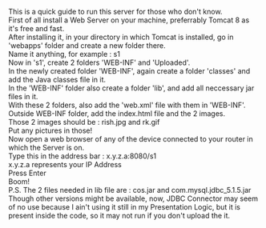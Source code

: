 This is a quick guide to run this server for those who don't know.<br>
First of all install a Web Server on your machine, preferrably Tomcat 8 as it's free and fast.<br>
After installing it, in your directory in which Tomcat is installed, go in 'webapps' folder and create a new folder there.<br>
Name it anything, for example : s1<br>
Now in 's1', create 2 folders 'WEB-INF' and 'Uploaded'. <br>
In the newly created folder 'WEB-INF', again create a folder 'classes' and add the Java classes file in it.<br>
In the 'WEB-INF' folder also create a folder 'lib', and add all neccessary jar files in it.<br>
With these 2 folders, also add the 'web.xml' file with them in 'WEB-INF'.<br>
Outside WEB-INF folder, add the index.html file and the 2 images.<br>
Those 2 images should be : rish.jpg and rk.gif<br>Put any pictures in those!<br>
Now open a web browser of any of the device connected to your router in which the Server is on.<br>
Type this in the address bar : x.y.z.a:8080/s1 <br>
x.y.z.a represents your IP Address<br>
Press Enter<br>
Boom!
<br>P.S. The 2 files needed in lib file are : cos.jar and com.mysql.jdbc_5.1.5.jar
<br>Though other versions might be available, now, JDBC Connector may seem of no use because I ain't using it still in my Presentation Logic, but it is present inside the code, so it may not run if you don't upload the it.

